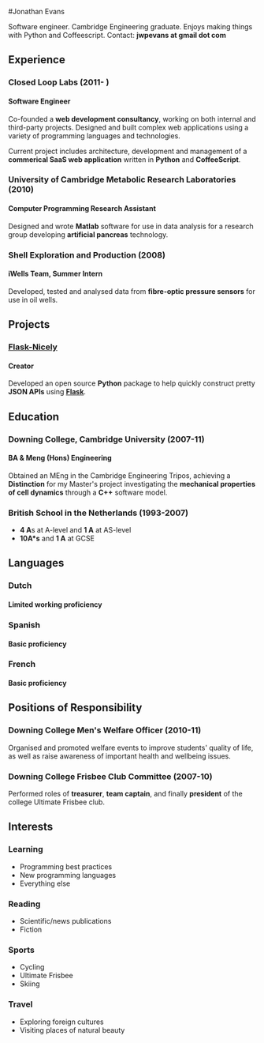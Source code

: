 #Jonathan Evans

Software engineer. Cambridge Engineering graduate. Enjoys making things with Python and Coffeescript.
Contact: **jwpevans at gmail dot com**

## Experience

### Closed Loop Labs (2011- )
#### Software Engineer

Co-founded a **web development consultancy**, working on both internal and third-party projects. Designed and built complex web applications using a variety of programming languages and technologies.

Current project includes architecture, development and management of a **commerical SaaS web application** written in **Python** and **CoffeeScript**.


### University of Cambridge Metabolic Research Laboratories (2010)
#### Computer Programming Research Assistant

Designed and wrote **Matlab** software for use in data analysis for a research group developing **artificial pancreas** technology.

### Shell Exploration and Production (2008)
#### iWells Team, Summer Intern

Developed, tested and analysed data from **fibre-optic pressure sensors** for use in oil wells.

## Projects

### [Flask-Nicely](https://www.github.com/Jwpe/Flask-Nicely)
#### Creator

Developed an open source **Python** package to help quickly construct pretty **JSON APIs** using [**Flask**](https://www.flask.pocoo.org).

## Education

### Downing College, Cambridge University (2007-11)
#### BA & Meng (Hons) Engineering

Obtained an MEng in the Cambridge Engineering Tripos, achieving a **Distinction** for my Master's project investigating the **mechanical properties of cell dynamics** through a **C++** software model.

### British School in the Netherlands (1993-2007)

- **4 A**s at A-level and **1 A** at AS-level
- **10A*s** and **1 A** at GCSE

## Languages

### Dutch
#### Limited working proficiency
### Spanish
#### Basic proficiency
### French
#### Basic proficiency

## Positions of Responsibility

### Downing College Men's Welfare Officer (2010-11)

Organised and promoted welfare events to improve students' quality of life, as well as raise awareness of important health and wellbeing issues.

### Downing College Frisbee Club Committee (2007-10)

Performed roles of **treasurer**, **team captain**, and finally **president** of the college Ultimate Frisbee club.

## Interests

### Learning

- Programming best practices
- New programming languages
- Everything else

### Reading

- Scientific/news publications
- Fiction

### Sports

- Cycling
- Ultimate Frisbee
- Skiing

### Travel

- Exploring foreign cultures
- Visiting places of natural beauty